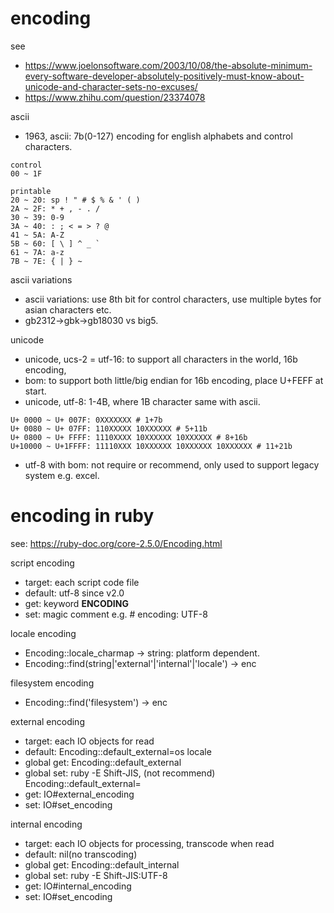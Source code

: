 # encoding

see
- https://www.joelonsoftware.com/2003/10/08/the-absolute-minimum-every-software-developer-absolutely-positively-must-know-about-unicode-and-character-sets-no-excuses/
- https://www.zhihu.com/question/23374078

ascii
- 1963, ascii: 7b(0-127) encoding for english alphabets and control characters.
~~~~
control
00 ~ 1F 

printable
20 ~ 20: sp ! " # $ % & ' ( )
2A ~ 2F: * + , - . /
30 ~ 39: 0-9
3A ~ 40: : ; < = > ? @
41 ~ 5A: A-Z
5B ~ 60: [ \ ] ^ _ `
61 ~ 7A: a-z
7B ~ 7E: { | } ~
~~~~

ascii variations
- ascii variations: use 8th bit for control characters, use multiple bytes for asian characters etc.
- gb2312->gbk->gb18030 vs big5.

unicode
- unicode, ucs-2 = utf-16: to support all characters in the world, 16b encoding,
- bom: to support both little/big endian for 16b encoding, place U+FEFF at start.
- unicode, utf-8: 1-4B, where 1B character same with ascii.
~~~~
U+ 0000 ~ U+ 007F: 0XXXXXXX # 1+7b
U+ 0080 ~ U+ 07FF: 110XXXXX 10XXXXXX # 5+11b
U+ 0800 ~ U+ FFFF: 1110XXXX 10XXXXXX 10XXXXXX # 8+16b
U+10000 ~ U+1FFFF: 11110XXX 10XXXXXX 10XXXXXX 10XXXXXX # 11+21b
~~~~
- utf-8 with bom: not require or recommend, only used to support legacy system e.g. excel.

# encoding in ruby

see: https://ruby-doc.org/core-2.5.0/Encoding.html

script encoding
- target: each script code file
- default: utf-8 since v2.0
- get: keyword __ENCODING__
- set: magic comment e.g. # encoding: UTF-8

locale encoding
- Encoding::locale_charmap -> string: platform dependent.
- Encoding::find(string|'external'|'internal'|'locale') -> enc

filesystem encoding
- Encoding::find('filesystem') -> enc

external encoding
- target: each IO objects for read
- default: Encoding::default_external=os locale
- global get: Encoding::default_external
- global set: ruby -E Shift-JIS, (not recommend) Encoding::default_external=
- get: IO#external_encoding
- set: IO#set_encoding

internal encoding
- target: each IO objects for processing, transcode when read
- default: nil(no transcoding)
- global get: Encoding::default_internal
- global set: ruby -E Shift-JIS:UTF-8
- get: IO#internal_encoding
- set: IO#set_encoding
